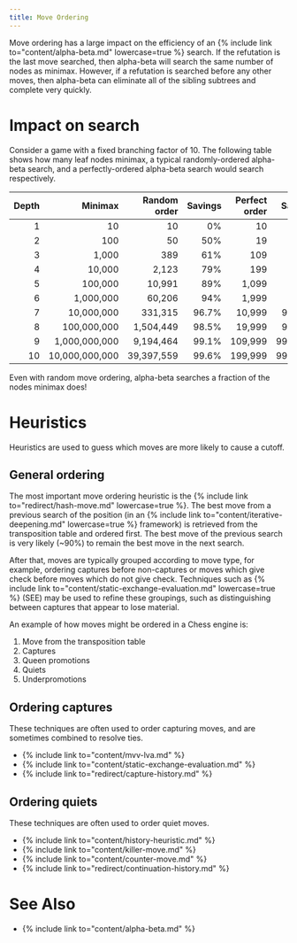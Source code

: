 ```yaml
---
title: Move Ordering
---
```

Move ordering has a large impact on the efficiency of an {% include link to="content/alpha-beta.md" lowercase=true %} search.
If the refutation is the last move searched, then alpha-beta will search the same number of nodes as minimax.
However, if a refutation is searched before any other moves, then alpha-beta can eliminate all of the sibling subtrees and complete very quickly.

# Impact on search

Consider a game with a fixed branching factor of 10.
The following table shows how many leaf nodes minimax, a typical randomly-ordered alpha-beta search, and a perfectly-ordered alpha-beta search would search respectively.

Depth | Minimax        | Random order  | Savings | Perfect order | Savings
-----:| --------------:| ------------: | -------:| -------------:| ------:
    1 |             10 |            10 |      0% |            10 | 0%
    2 |            100 |            50 |     50% |            19 | 81%
    3 |          1,000 |           389 |     61% |           109 | 89%
    4 |         10,000 |         2,123 |     79% |           199 | 98%
    5 |        100,000 |        10,991 |     89% |         1,099 | 98.9%
    6 |      1,000,000 |        60,206 |     94% |         1,999 | 99.8%
    7 |     10,000,000 |       331,315 |   96.7% |        10,999 | 99.89%
    8 |    100,000,000 |     1,504,449 |   98.5% |        19,999 | 99.98%
    9 |  1,000,000,000 |     9,194,464 |   99.1% |       109,999 | 99.989%
   10 | 10,000,000,000 |    39,397,559 |   99.6% |       199,999 | 99.998%

Even with random move ordering, alpha-beta searches a fraction of the nodes minimax does!

# Heuristics

Heuristics are used to guess which moves are more likely to cause a cutoff.

## General ordering

The most important move ordering heuristic is the {% include link to="redirect/hash-move.md" lowercase=true %}.
The best move from a previous search of the position (in an {% include link to="content/iterative-deepening.md" lowercase=true %} framework) is retrieved from the transposition table and ordered first.
The best move of the previous search is very likely (~90%) to remain the best move in the next search.

After that, moves are typically grouped according to move type, for example, ordering captures before non-captures or moves which give check before moves which do not give check.
Techniques such as {% include link to="content/static-exchange-evaluation.md" lowercase=true %} (SEE) may be used to refine these groupings, such as distinguishing between captures that appear to lose material.

An example of how moves might be ordered in a Chess engine is:

1. Move from the transposition table
2. Captures
3. Queen promotions
4. Quiets
5. Underpromotions

## Ordering captures

These techniques are often used to order capturing moves, and are sometimes combined to resolve ties.

- {% include link to="content/mvv-lva.md" %}
- {% include link to="content/static-exchange-evaluation.md" %}
- {% include link to="redirect/capture-history.md" %}

## Ordering quiets

These techniques are often used to order quiet moves.

- {% include link to="content/history-heuristic.md" %}
- {% include link to="content/killer-move.md" %}
- {% include link to="content/counter-move.md" %}
- {% include link to="redirect/continuation-history.md" %}

# See Also

- {% include link to="content/alpha-beta.md" %}
